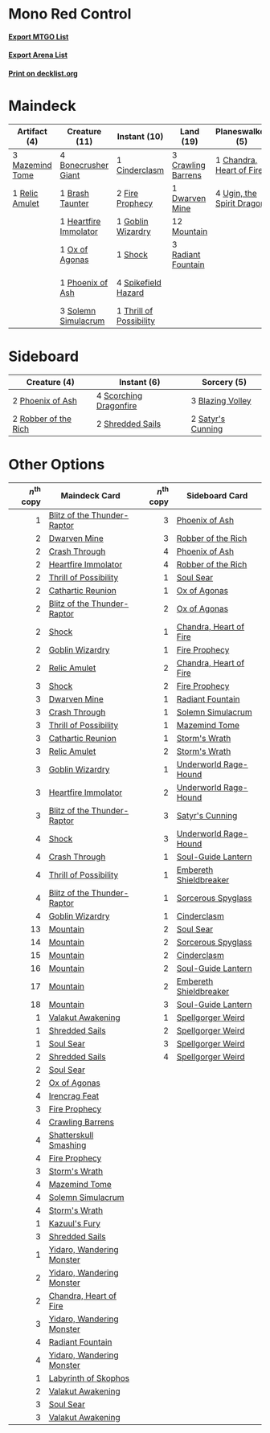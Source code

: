 # Mono Red Control

#### [Export MTGO List](../collection/Mono%20Red%20Control/Mono%20Red%20Control.txt)
#### [Export Arena List](../collection/Mono%20Red%20Control/Mono%20Red%20Control_arena.txt)
#### [Print on decklist.org](http://decklist.org/?deckmain=4%09Bonecrusher%20Giant%0A1%09Brash%20Taunter%0A1%09Cathartic%20Reunion%0A1%09Chandra,%20Heart%20of%20Fire%0A1%09Cinderclasm%0A1%09Crash%20Through%0A3%09Crawling%20Barrens%0A1%09Dwarven%20Mine%0A2%09Fire%20Prophecy%0A1%09Goblin%20Wizardry%0A1%09Heartfire%20Immolator%0A3%09Irencrag%20Feat%0A3%09Mazemind%20Tome%0A12%09Mountain%0A1%09Ox%20of%20Agonas%0A1%09Phoenix%20of%20Ash%0A3%09Radiant%20Fountain%0A1%09Relic%20Amulet%0A1%09Satyr's%20Cunning%0A3%09Shatterskull%20Smashing%0A1%09Shock%0A3%09Solemn%20Simulacrum%0A4%09Spikefield%20Hazard%0A2%09Storm's%20Wrath%0A1%09Thrill%20of%20Possibility%0A4%09Ugin,%20the%20Spirit%20Dragon&deckside=3%09Blazing%20Volley%0A2%09Phoenix%20of%20Ash%0A2%09Robber%20of%20the%20Rich%0A2%09Satyr's%20Cunning%0A4%09Scorching%20Dragonfire%0A2%09Shredded%20Sails)
# Maindeck

|                                       Artifact (4)                                       |                                         Creature (11)                                          |                                           Instant (10)                                           |                                          Land (19)                                          |                                          Planeswalker (5)                                          |                                           Sorcery (11)                                           |
|------------------------------------------------------------------------------------------|------------------------------------------------------------------------------------------------|--------------------------------------------------------------------------------------------------|---------------------------------------------------------------------------------------------|----------------------------------------------------------------------------------------------------|--------------------------------------------------------------------------------------------------|
|3 [Mazemind Tome](http://gatherer.wizards.com/Pages/Card/Details.aspx?multiverseid=485555)|4 [Bonecrusher Giant](http://gatherer.wizards.com/Pages/Card/Details.aspx?multiverseid=473077)  |1 [Cinderclasm](http://gatherer.wizards.com/Pages/Card/Details.aspx?multiverseid=491776)          |3 [Crawling Barrens](http://gatherer.wizards.com/Pages/Card/Details.aspx?multiverseid=491917)|1 [Chandra, Heart of Fire](http://gatherer.wizards.com/Pages/Card/Details.aspx?multiverseid=485458) |1 [Cathartic Reunion](http://gatherer.wizards.com/Pages/Card/Details.aspx?multiverseid=417682)    |
|1 [Relic Amulet](http://gatherer.wizards.com/Pages/Card/Details.aspx?multiverseid=491898) |1 [Brash Taunter](http://gatherer.wizards.com/Pages/Card/Details.aspx?multiverseid=485456)      |2 [Fire Prophecy](http://gatherer.wizards.com/Pages/Card/Details.aspx?multiverseid=479636)        |1 [Dwarven Mine](http://gatherer.wizards.com/Pages/Card/Details.aspx?multiverseid=473205)    |4 [Ugin, the Spirit Dragon](http://gatherer.wizards.com/Pages/Card/Details.aspx?multiverseid=391948)|1 [Crash Through](http://gatherer.wizards.com/Pages/Card/Details.aspx?multiverseid=430777)        |
|                                                                                          |1 [Heartfire Immolator](http://gatherer.wizards.com/Pages/Card/Details.aspx?multiverseid=485473)|1 [Goblin Wizardry](http://gatherer.wizards.com/Pages/Card/Details.aspx?multiverseid=485471)      |12 [Mountain](http://gatherer.wizards.com/Pages/Card/Details.aspx?multiverseid=439859)       |                                                                                                    |3 [Irencrag Feat](http://gatherer.wizards.com/Pages/Card/Details.aspx?multiverseid=473089)        |
|                                                                                          |1 [Ox of Agonas](http://gatherer.wizards.com/Pages/Card/Details.aspx?multiverseid=476398)       |1 [Shock](http://gatherer.wizards.com/Pages/Card/Details.aspx?multiverseid=129732)                |3 [Radiant Fountain](http://gatherer.wizards.com/Pages/Card/Details.aspx?multiverseid=438810)|                                                                                                    |1 [Satyr's Cunning](http://gatherer.wizards.com/Pages/Card/Details.aspx?multiverseid=476403)      |
|                                                                                          |1 [Phoenix of Ash](http://gatherer.wizards.com/Pages/Card/Details.aspx?multiverseid=476399)     |4 [Spikefield Hazard](http://gatherer.wizards.com/Pages/Card/Details.aspx?multiverseid=491809)    |                                                                                             |                                                                                                    |3 [Shatterskull Smashing](http://gatherer.wizards.com/Pages/Card/Details.aspx?multiverseid=491802)|
|                                                                                          |3 [Solemn Simulacrum](http://gatherer.wizards.com/Pages/Card/Details.aspx?multiverseid=389682)  |1 [Thrill of Possibility](http://gatherer.wizards.com/Pages/Card/Details.aspx?multiverseid=473108)|                                                                                             |                                                                                                    |2 [Storm's Wrath](http://gatherer.wizards.com/Pages/Card/Details.aspx?multiverseid=476408)        |


# Sideboard

|                                         Creature (4)                                          |                                           Instant (6)                                           |                                        Sorcery (5)                                         |
|-----------------------------------------------------------------------------------------------|-------------------------------------------------------------------------------------------------|--------------------------------------------------------------------------------------------|
|2 [Phoenix of Ash](http://gatherer.wizards.com/Pages/Card/Details.aspx?multiverseid=476399)    |4 [Scorching Dragonfire](http://gatherer.wizards.com/Pages/Card/Details.aspx?multiverseid=473101)|3 [Blazing Volley](http://gatherer.wizards.com/Pages/Card/Details.aspx?multiverseid=426821) |
|2 [Robber of the Rich](http://gatherer.wizards.com/Pages/Card/Details.aspx?multiverseid=473100)|2 [Shredded Sails](http://gatherer.wizards.com/Pages/Card/Details.aspx?multiverseid=479656)      |2 [Satyr's Cunning](http://gatherer.wizards.com/Pages/Card/Details.aspx?multiverseid=476403)|


# Other Options

|*n*<sup>th</sup> copy|                                            Maindeck Card                                             |*n*<sup>th</sup> copy|                                         Sideboard Card                                          |
|--------------------:|------------------------------------------------------------------------------------------------------|--------------------:|-------------------------------------------------------------------------------------------------|
|                    1|[Blitz of the Thunder-Raptor](http://gatherer.wizards.com/Pages/Card/Details.aspx?multiverseid=479629)|                    3|[Phoenix of Ash](http://gatherer.wizards.com/Pages/Card/Details.aspx?multiverseid=476399)        |
|                    2|[Dwarven Mine](http://gatherer.wizards.com/Pages/Card/Details.aspx?multiverseid=473205)               |                    3|[Robber of the Rich](http://gatherer.wizards.com/Pages/Card/Details.aspx?multiverseid=473100)    |
|                    2|[Crash Through](http://gatherer.wizards.com/Pages/Card/Details.aspx?multiverseid=430777)              |                    4|[Phoenix of Ash](http://gatherer.wizards.com/Pages/Card/Details.aspx?multiverseid=476399)        |
|                    2|[Heartfire Immolator](http://gatherer.wizards.com/Pages/Card/Details.aspx?multiverseid=485473)        |                    4|[Robber of the Rich](http://gatherer.wizards.com/Pages/Card/Details.aspx?multiverseid=473100)    |
|                    2|[Thrill of Possibility](http://gatherer.wizards.com/Pages/Card/Details.aspx?multiverseid=473108)      |                    1|[Soul Sear](http://gatherer.wizards.com/Pages/Card/Details.aspx?multiverseid=485483)             |
|                    2|[Cathartic Reunion](http://gatherer.wizards.com/Pages/Card/Details.aspx?multiverseid=417682)          |                    1|[Ox of Agonas](http://gatherer.wizards.com/Pages/Card/Details.aspx?multiverseid=476398)          |
|                    2|[Blitz of the Thunder-Raptor](http://gatherer.wizards.com/Pages/Card/Details.aspx?multiverseid=479629)|                    2|[Ox of Agonas](http://gatherer.wizards.com/Pages/Card/Details.aspx?multiverseid=476398)          |
|                    2|[Shock](http://gatherer.wizards.com/Pages/Card/Details.aspx?multiverseid=129732)                      |                    1|[Chandra, Heart of Fire](http://gatherer.wizards.com/Pages/Card/Details.aspx?multiverseid=485458)|
|                    2|[Goblin Wizardry](http://gatherer.wizards.com/Pages/Card/Details.aspx?multiverseid=485471)            |                    1|[Fire Prophecy](http://gatherer.wizards.com/Pages/Card/Details.aspx?multiverseid=479636)         |
|                    2|[Relic Amulet](http://gatherer.wizards.com/Pages/Card/Details.aspx?multiverseid=491898)               |                    2|[Chandra, Heart of Fire](http://gatherer.wizards.com/Pages/Card/Details.aspx?multiverseid=485458)|
|                    3|[Shock](http://gatherer.wizards.com/Pages/Card/Details.aspx?multiverseid=129732)                      |                    2|[Fire Prophecy](http://gatherer.wizards.com/Pages/Card/Details.aspx?multiverseid=479636)         |
|                    3|[Dwarven Mine](http://gatherer.wizards.com/Pages/Card/Details.aspx?multiverseid=473205)               |                    1|[Radiant Fountain](http://gatherer.wizards.com/Pages/Card/Details.aspx?multiverseid=438810)      |
|                    3|[Crash Through](http://gatherer.wizards.com/Pages/Card/Details.aspx?multiverseid=430777)              |                    1|[Solemn Simulacrum](http://gatherer.wizards.com/Pages/Card/Details.aspx?multiverseid=389682)     |
|                    3|[Thrill of Possibility](http://gatherer.wizards.com/Pages/Card/Details.aspx?multiverseid=473108)      |                    1|[Mazemind Tome](http://gatherer.wizards.com/Pages/Card/Details.aspx?multiverseid=485555)         |
|                    3|[Cathartic Reunion](http://gatherer.wizards.com/Pages/Card/Details.aspx?multiverseid=417682)          |                    1|[Storm's Wrath](http://gatherer.wizards.com/Pages/Card/Details.aspx?multiverseid=476408)         |
|                    3|[Relic Amulet](http://gatherer.wizards.com/Pages/Card/Details.aspx?multiverseid=491898)               |                    2|[Storm's Wrath](http://gatherer.wizards.com/Pages/Card/Details.aspx?multiverseid=476408)         |
|                    3|[Goblin Wizardry](http://gatherer.wizards.com/Pages/Card/Details.aspx?multiverseid=485471)            |                    1|[Underworld Rage-Hound](http://gatherer.wizards.com/Pages/Card/Details.aspx?multiverseid=476414) |
|                    3|[Heartfire Immolator](http://gatherer.wizards.com/Pages/Card/Details.aspx?multiverseid=485473)        |                    2|[Underworld Rage-Hound](http://gatherer.wizards.com/Pages/Card/Details.aspx?multiverseid=476414) |
|                    3|[Blitz of the Thunder-Raptor](http://gatherer.wizards.com/Pages/Card/Details.aspx?multiverseid=479629)|                    3|[Satyr's Cunning](http://gatherer.wizards.com/Pages/Card/Details.aspx?multiverseid=476403)       |
|                    4|[Shock](http://gatherer.wizards.com/Pages/Card/Details.aspx?multiverseid=129732)                      |                    3|[Underworld Rage-Hound](http://gatherer.wizards.com/Pages/Card/Details.aspx?multiverseid=476414) |
|                    4|[Crash Through](http://gatherer.wizards.com/Pages/Card/Details.aspx?multiverseid=430777)              |                    1|[Soul-Guide Lantern](http://gatherer.wizards.com/Pages/Card/Details.aspx?multiverseid=476488)    |
|                    4|[Thrill of Possibility](http://gatherer.wizards.com/Pages/Card/Details.aspx?multiverseid=473108)      |                    1|[Embereth Shieldbreaker](http://gatherer.wizards.com/Pages/Card/Details.aspx?multiverseid=473084)|
|                    4|[Blitz of the Thunder-Raptor](http://gatherer.wizards.com/Pages/Card/Details.aspx?multiverseid=479629)|                    1|[Sorcerous Spyglass](http://gatherer.wizards.com/Pages/Card/Details.aspx?multiverseid=435407)    |
|                    4|[Goblin Wizardry](http://gatherer.wizards.com/Pages/Card/Details.aspx?multiverseid=485471)            |                    1|[Cinderclasm](http://gatherer.wizards.com/Pages/Card/Details.aspx?multiverseid=491776)           |
|                   13|[Mountain](http://gatherer.wizards.com/Pages/Card/Details.aspx?multiverseid=439859)                   |                    2|[Soul Sear](http://gatherer.wizards.com/Pages/Card/Details.aspx?multiverseid=485483)             |
|                   14|[Mountain](http://gatherer.wizards.com/Pages/Card/Details.aspx?multiverseid=439859)                   |                    2|[Sorcerous Spyglass](http://gatherer.wizards.com/Pages/Card/Details.aspx?multiverseid=435407)    |
|                   15|[Mountain](http://gatherer.wizards.com/Pages/Card/Details.aspx?multiverseid=439859)                   |                    2|[Cinderclasm](http://gatherer.wizards.com/Pages/Card/Details.aspx?multiverseid=491776)           |
|                   16|[Mountain](http://gatherer.wizards.com/Pages/Card/Details.aspx?multiverseid=439859)                   |                    2|[Soul-Guide Lantern](http://gatherer.wizards.com/Pages/Card/Details.aspx?multiverseid=476488)    |
|                   17|[Mountain](http://gatherer.wizards.com/Pages/Card/Details.aspx?multiverseid=439859)                   |                    2|[Embereth Shieldbreaker](http://gatherer.wizards.com/Pages/Card/Details.aspx?multiverseid=473084)|
|                   18|[Mountain](http://gatherer.wizards.com/Pages/Card/Details.aspx?multiverseid=439859)                   |                    3|[Soul-Guide Lantern](http://gatherer.wizards.com/Pages/Card/Details.aspx?multiverseid=476488)    |
|                    1|[Valakut Awakening](http://gatherer.wizards.com/Pages/Card/Details.aspx?multiverseid=491818)          |                    1|[Spellgorger Weird](http://gatherer.wizards.com/Pages/Card/Details.aspx?multiverseid=461072)     |
|                    1|[Shredded Sails](http://gatherer.wizards.com/Pages/Card/Details.aspx?multiverseid=479656)             |                    2|[Spellgorger Weird](http://gatherer.wizards.com/Pages/Card/Details.aspx?multiverseid=461072)     |
|                    1|[Soul Sear](http://gatherer.wizards.com/Pages/Card/Details.aspx?multiverseid=485483)                  |                    3|[Spellgorger Weird](http://gatherer.wizards.com/Pages/Card/Details.aspx?multiverseid=461072)     |
|                    2|[Shredded Sails](http://gatherer.wizards.com/Pages/Card/Details.aspx?multiverseid=479656)             |                    4|[Spellgorger Weird](http://gatherer.wizards.com/Pages/Card/Details.aspx?multiverseid=461072)     |
|                    2|[Soul Sear](http://gatherer.wizards.com/Pages/Card/Details.aspx?multiverseid=485483)                  |                     |                                                                                                 |
|                    2|[Ox of Agonas](http://gatherer.wizards.com/Pages/Card/Details.aspx?multiverseid=476398)               |                     |                                                                                                 |
|                    4|[Irencrag Feat](http://gatherer.wizards.com/Pages/Card/Details.aspx?multiverseid=473089)              |                     |                                                                                                 |
|                    3|[Fire Prophecy](http://gatherer.wizards.com/Pages/Card/Details.aspx?multiverseid=479636)              |                     |                                                                                                 |
|                    4|[Crawling Barrens](http://gatherer.wizards.com/Pages/Card/Details.aspx?multiverseid=491917)           |                     |                                                                                                 |
|                    4|[Shatterskull Smashing](http://gatherer.wizards.com/Pages/Card/Details.aspx?multiverseid=491802)      |                     |                                                                                                 |
|                    4|[Fire Prophecy](http://gatherer.wizards.com/Pages/Card/Details.aspx?multiverseid=479636)              |                     |                                                                                                 |
|                    3|[Storm's Wrath](http://gatherer.wizards.com/Pages/Card/Details.aspx?multiverseid=476408)              |                     |                                                                                                 |
|                    4|[Mazemind Tome](http://gatherer.wizards.com/Pages/Card/Details.aspx?multiverseid=485555)              |                     |                                                                                                 |
|                    4|[Solemn Simulacrum](http://gatherer.wizards.com/Pages/Card/Details.aspx?multiverseid=389682)          |                     |                                                                                                 |
|                    4|[Storm's Wrath](http://gatherer.wizards.com/Pages/Card/Details.aspx?multiverseid=476408)              |                     |                                                                                                 |
|                    1|[Kazuul's Fury](http://gatherer.wizards.com/Pages/Card/Details.aspx?multiverseid=491786)              |                     |                                                                                                 |
|                    3|[Shredded Sails](http://gatherer.wizards.com/Pages/Card/Details.aspx?multiverseid=479656)             |                     |                                                                                                 |
|                    1|[Yidaro, Wandering Monster](http://gatherer.wizards.com/Pages/Card/Details.aspx?multiverseid=479661)  |                     |                                                                                                 |
|                    2|[Yidaro, Wandering Monster](http://gatherer.wizards.com/Pages/Card/Details.aspx?multiverseid=479661)  |                     |                                                                                                 |
|                    2|[Chandra, Heart of Fire](http://gatherer.wizards.com/Pages/Card/Details.aspx?multiverseid=485458)     |                     |                                                                                                 |
|                    3|[Yidaro, Wandering Monster](http://gatherer.wizards.com/Pages/Card/Details.aspx?multiverseid=479661)  |                     |                                                                                                 |
|                    4|[Radiant Fountain](http://gatherer.wizards.com/Pages/Card/Details.aspx?multiverseid=438810)           |                     |                                                                                                 |
|                    4|[Yidaro, Wandering Monster](http://gatherer.wizards.com/Pages/Card/Details.aspx?multiverseid=479661)  |                     |                                                                                                 |
|                    1|[Labyrinth of Skophos](http://gatherer.wizards.com/Pages/Card/Details.aspx?multiverseid=476494)       |                     |                                                                                                 |
|                    2|[Valakut Awakening](http://gatherer.wizards.com/Pages/Card/Details.aspx?multiverseid=491818)          |                     |                                                                                                 |
|                    3|[Soul Sear](http://gatherer.wizards.com/Pages/Card/Details.aspx?multiverseid=485483)                  |                     |                                                                                                 |
|                    3|[Valakut Awakening](http://gatherer.wizards.com/Pages/Card/Details.aspx?multiverseid=491818)          |                     |                                                                                                 |

